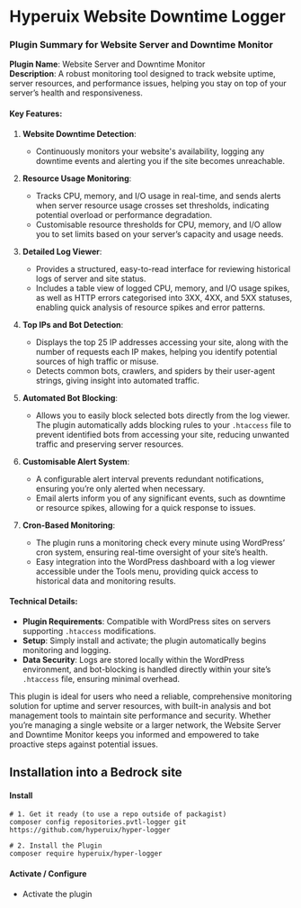 # Hyperuix Website Downtime Logger

### Plugin Summary for Website Server and Downtime Monitor

**Plugin Name**: Website Server and Downtime Monitor  
**Description**: A robust monitoring tool designed to track website uptime, server resources, and performance issues, helping you stay on top of your server’s health and responsiveness.

#### Key Features:

1. **Website Downtime Detection**:  
   - Continuously monitors your website's availability, logging any downtime events and alerting you if the site becomes unreachable.

2. **Resource Usage Monitoring**:  
   - Tracks CPU, memory, and I/O usage in real-time, and sends alerts when server resource usage crosses set thresholds, indicating potential overload or performance degradation.
   - Customisable resource thresholds for CPU, memory, and I/O allow you to set limits based on your server’s capacity and usage needs.

3. **Detailed Log Viewer**:  
   - Provides a structured, easy-to-read interface for reviewing historical logs of server and site status.
   - Includes a table view of logged CPU, memory, and I/O usage spikes, as well as HTTP errors categorised into 3XX, 4XX, and 5XX statuses, enabling quick analysis of resource spikes and error patterns.

4. **Top IPs and Bot Detection**:  
   - Displays the top 25 IP addresses accessing your site, along with the number of requests each IP makes, helping you identify potential sources of high traffic or misuse.
   - Detects common bots, crawlers, and spiders by their user-agent strings, giving insight into automated traffic.

5. **Automated Bot Blocking**:
   - Allows you to easily block selected bots directly from the log viewer. The plugin automatically adds blocking rules to your `.htaccess` file to prevent identified bots from accessing your site, reducing unwanted traffic and preserving server resources.

6. **Customisable Alert System**:  
   - A configurable alert interval prevents redundant notifications, ensuring you’re only alerted when necessary.
   - Email alerts inform you of any significant events, such as downtime or resource spikes, allowing for a quick response to issues.

7. **Cron-Based Monitoring**:
   - The plugin runs a monitoring check every minute using WordPress’ cron system, ensuring real-time oversight of your site’s health.
   - Easy integration into the WordPress dashboard with a log viewer accessible under the Tools menu, providing quick access to historical data and monitoring results.

#### Technical Details:

- **Plugin Requirements**: Compatible with WordPress sites on servers supporting `.htaccess` modifications.
- **Setup**: Simply install and activate; the plugin automatically begins monitoring and logging.
- **Data Security**: Logs are stored locally within the WordPress environment, and bot-blocking is handled directly within your site’s `.htaccess` file, ensuring minimal overhead.

This plugin is ideal for users who need a reliable, comprehensive monitoring solution for uptime and server resources, with built-in analysis and bot management tools to maintain site performance and security. Whether you’re managing a single website or a larger network, the Website Server and Downtime Monitor keeps you informed and empowered to take proactive steps against potential issues.

## Installation into a Bedrock site

#### Install

```
# 1. Get it ready (to use a repo outside of packagist)
composer config repositories.pvtl-logger git https://github.com/hyperuix/hyper-logger

# 2. Install the Plugin
composer require hyperuix/hyper-logger
```

#### Activate / Configure

- Activate the plugin
